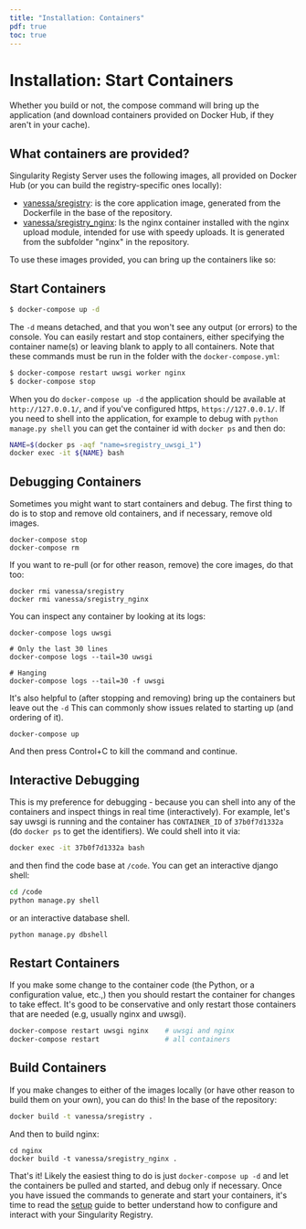 ```yaml
---
title: "Installation: Containers"
pdf: true
toc: true
---
```


# Installation: Start Containers

Whether you build or not, the compose command will bring up the application 
(and download containers provided on Docker Hub, if they aren't in your cache).

## What containers are provided?

Singularity Registy Server uses the following images, all provided on Docker Hub 
(or you can build the registry-specific ones locally):

 - [vanessa/sregistry](https://hub.docker.com/r/vanessa/sregistry): is the core application image, generated from the Dockerfile in the base of the repository.
 - [vanessa/sregistry_nginx](https://hub.docker.com/r/vanessa/sregistry_nginx/): Is the nginx container installed with the nginx upload module, intended for use with speedy uploads. It is generated from the subfolder "nginx" in the repository.

To use these images provided, you can bring up the containers like so:

## Start Containers

```bash
$ docker-compose up -d
```

The `-d` means detached, and that you won't see any output (or errors) to the 
console. You can easily restart and stop containers, either specifying the 
container name(s) or leaving blank to apply to all containers. Note that these 
commands must be run in the folder with the `docker-compose.yml`:

```bash
$ docker-compose restart uwsgi worker nginx
$ docker-compose stop
```

When you do `docker-compose up -d` the application should be available at 
`http://127.0.0.1/`, and if you've configured https, `https://127.0.0.1/`. 
If you need to shell into the application, for example to debug with 
`python manage.py shell` you can get the container id with `docker ps` 
and then do:

```bash
NAME=$(docker ps -aqf "name=sregistry_uwsgi_1")
docker exec -it ${NAME} bash
```

## Debugging Containers

Sometimes you might want to start containers and debug. The first thing to do is to stop and remove old containers,
and if necessary, remove old images.

```
docker-compose stop
docker-compose rm
```

If you want to re-pull (or for other reason, remove) the core images, do that too:

```
docker rmi vanessa/sregistry
docker rmi vanessa/sregistry_nginx
```

You can inspect any container by looking at its logs:

```
docker-compose logs uwsgi

# Only the last 30 lines
docker-compose logs --tail=30 uwsgi

# Hanging
docker-compose logs --tail=30 -f uwsgi
```

It's also helpful to (after stopping and removing) bring up the containers but leave out the `-d`
This can commonly show issues related to starting up (and ordering of it).

```
docker-compose up
```

And then press Control+C to kill the command and continue.

## Interactive Debugging

This is my preference for debugging - because you can shell into any of the containers and inspect 
things in real time (interactively). For example, let's say uwsgi is running and the container
has `CONTAINER_ID` of `37b0f7d1332a` (do `docker ps` to get the identifiers). We could
shell into it via:

```bash
docker exec -it 37b0f7d1332a bash
```

and then find the code base at `/code`. You can get an interactive django shell:

```bash
cd /code
python manage.py shell
```

or an interactive database shell.

```bash
python manage.py dbshell
```

## Restart Containers

If you make some change to the container code (the Python, or a configuration value, etc.,) then you
should restart the container for changes to take effect. It's good to be conservative and only restart
those containers that are needed (e.g, usually nginx and uwsgi). 

```bash
docker-compose restart uwsgi nginx    # uwsgi and nginx
docker-compose restart                # all containers
```


## Build Containers

If you make changes to either of the images locally (or have other reason to build them on your own), 
you can do this!  In the base of the repository:

```bash
docker build -t vanessa/sregistry .
```

And then to build nginx:

```
cd nginx
docker build -t vanessa/sregistry_nginx .
```

That's it! Likely the easiest thing to do is just `docker-compose up -d` and let the containers
be pulled and started, and debug only if necessary. Once you have issued the commands to generate and start your containers,
it's time to read the [setup](../setup) guide to better understand how to configure and interact with your Singularity Registry.
